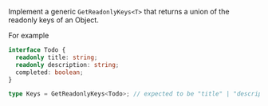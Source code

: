 Implement a generic `GetReadonlyKeys<T>` that returns a union of the readonly keys of an Object.

For example

```ts
interface Todo {
  readonly title: string;
  readonly description: string;
  completed: boolean;
}

type Keys = GetReadonlyKeys<Todo>; // expected to be "title" | "description"
```
